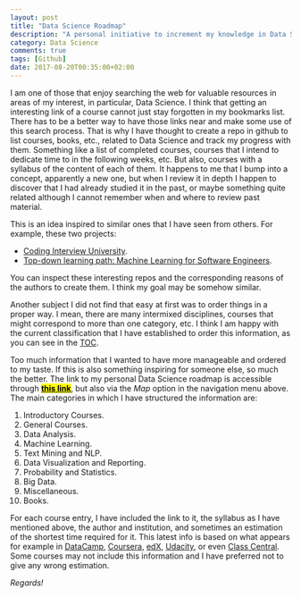 ```yaml
---
layout: post
title: "Data Science Roadmap"
description: "A personal initiative to increment my knowledge in Data Science"
category: Data Science
comments: true
tags: [Github]
date: 2017-08-20T00:35:00+02:00
---
```


I am one of those that enjoy searching the web for valuable resources in areas of my interest, in particular, Data Science. I think that getting an interesting link of a course cannot just stay forgotten in my bookmarks list. There has to be a better way to have those links near and make some use of this search process. That is why I have thought to create a repo in github to list courses, books, etc., related to Data Science and track my progress with them. Something like a list of completed courses, courses that I intend to dedicate time to in the following weeks, etc. But also, courses with a syllabus of the content of each of them. It happens to me that I bump into a concept, apparently a new one, but when I review it in depth I happen to discover that I had already studied it in the past, or maybe something quite related although I cannot remember when and where to review past material.

This is an idea inspired to similar ones that I have seen from others. For example, these two projects:

* [Coding Interview University](https://github.com/jwasham/coding-interview-university).
* [Top-down learning path: Machine Learning for Software Engineers](https://github.com/ZuzooVn/machine-learning-for-software-engineers).

You can inspect these interesting repos and the corresponding reasons of the authors to create them. I think my goal may be somehow similar.

Another subject I did not find that easy at first was to order things in a proper way. I mean, there are many intermixed disciplines, courses that might correspond to more than one category, etc. I think I am happy with the current classification that I have established to order this information, as you can see in the <span class="glossary"><a href="#" class="tooltip-right" data-tooltip="{{site.data.glossary.TOC}}">TOC</a></span>.

Too much information that I wanted to have more manageable and ordered to my taste. If this is also something inspiring for someone else, so much the better. The link to my personal Data Science roadmap is accessible through [**<mark>this link</mark>**](http://www.github.com/data-science-roadmap "Data Science Roadmap"), but also via the _Map_ option in the navigation menu above. The main categories in which I have structured the information are:

1. Introductory Courses.
2. General Courses.
3. Data Analysis.
4. Machine Learning.
5. Text Mining and NLP.
6. Data Visualization and Reporting.
7. Probability and Statistics.
8. Big Data.
9. Miscellaneous.
10. Books.

For each course entry, I have included the link to it, the syllabus as I have mentioned above, the author and institution, and sometimes an estimation of the shortest time required for it. This latest info is based on what appears for example in [DataCamp](https://www.datacamp.com/), [Coursera](https://www.coursera.org/), [edX](https://www.edx.org/), [Udacity](https://www.udacity.com/), or even [Class Central](https://www.class-central.com/). Some courses may not include this information and I have preferred not to give any wrong estimation. 

*Regards!*
